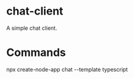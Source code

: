 # chat-client
A simple chat client. 





# Commands
npx create-node-app chat --template typescript 